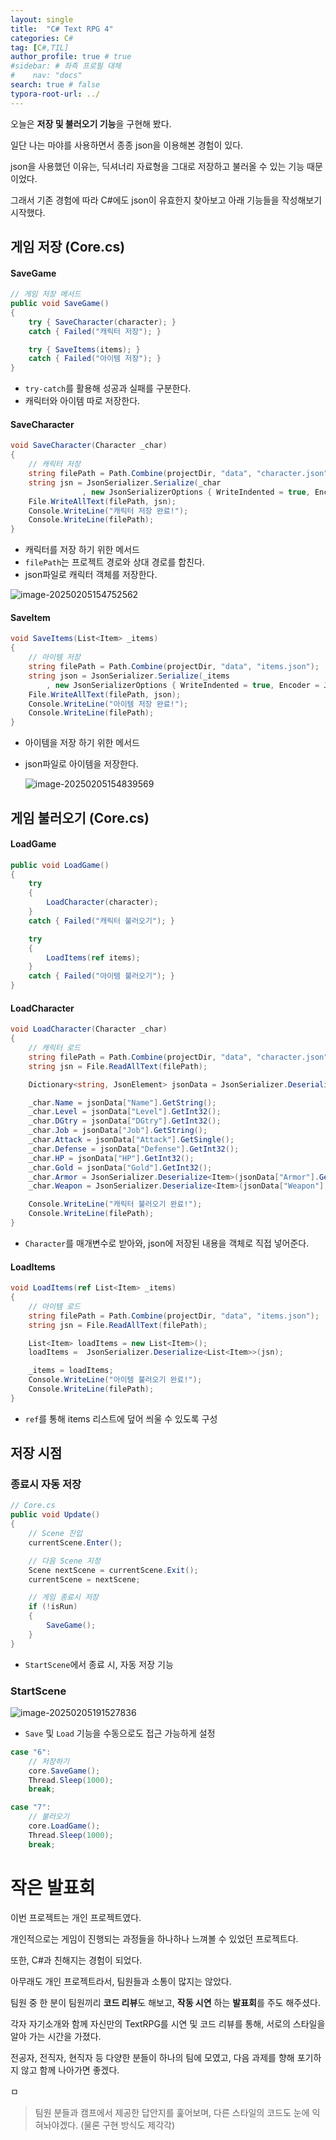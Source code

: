 ```yaml
---
layout: single
title:  "C# Text RPG 4"
categories: C#
tag: [C#,TIL]
author_profile: true # true
#sidebar: # 좌측 프로필 대체
#    nav: "docs"
search: true # false
typora-root-url: ../
---
```


오늘은 **저장 및 불러오기 기능**을 구현해 봤다.

일단 나는 마야를 사용하면서 종종 json을 이용해본 경험이 있다.

json을 사용했던 이유는, 딕셔너리 자료형을 그대로 저장하고 불러올 수 있는 기능 때문이었다.





그래서 기존 경험에 따라 C#에도 json이 유효한지 찾아보고 아래 기능들을 작성해보기 시작했다.

## 게임 저장 (Core.cs)

#### SaveGame

``` c#
// 게임 저장 메서드
public void SaveGame()
{
    try { SaveCharacter(character); }
    catch { Failed("캐릭터 저장"); }

    try { SaveItems(items); }
    catch { Failed("아이템 저장"); }
}
```

- `try-catch`를 활용해 성공과 실패를 구분한다.
- 캐릭터와 아이템 따로 저장한다.





#### SaveCharacter

``` c#
void SaveCharacter(Character _char)
{
    // 캐릭터 저장
    string filePath = Path.Combine(projectDir, "data", "character.json");
    string jsn = JsonSerializer.Serialize(_char
                , new JsonSerializerOptions { WriteIndented = true, Encoder = JavaScriptEncoder.UnsafeRelaxedJsonEscaping });
    File.WriteAllText(filePath, jsn);
    Console.WriteLine("캐릭터 저장 완료!");
    Console.WriteLine(filePath);
}
```

- 캐릭터를 저장 하기 위한 메서드
- `filePath`는 프로젝트 경로와 상대 경로를 합친다.
- json파일로 캐릭터 객체를 저장한다.

![image-20250205154752562](/images/2025-02-05-0019/image-20250205154752562.png)



#### SaveItem

``` c#
void SaveItems(List<Item> _items)
{
    // 아이템 저장
    string filePath = Path.Combine(projectDir, "data", "items.json");
    string json = JsonSerializer.Serialize(_items
        , new JsonSerializerOptions { WriteIndented = true, Encoder = JavaScriptEncoder.UnsafeRelaxedJsonEscaping });
    File.WriteAllText(filePath, json);
    Console.WriteLine("아이템 저장 완료!");
    Console.WriteLine(filePath);
}
```

- 아이템을 저장 하기 위한 메서드

- json파일로 아이템을 저장한다.

  ![image-20250205154839569](/images/2025-02-05-0019/image-20250205154839569.png)





## 게임 불러오기  (Core.cs)

#### LoadGame

``` c#
public void LoadGame()
{
    try
    {
        LoadCharacter(character);
    }
    catch { Failed("캐릭터 불러오기"); }

    try
    {
        LoadItems(ref items);
    }
    catch { Failed("아이템 불러오기"); }
}
```



#### LoadCharacter

``` c#
void LoadCharacter(Character _char)
{   
    // 캐릭터 로드
    string filePath = Path.Combine(projectDir, "data", "character.json");
    string jsn = File.ReadAllText(filePath);

    Dictionary<string, JsonElement> jsonData = JsonSerializer.Deserialize<Dictionary<string, JsonElement>>(jsn);

    _char.Name = jsonData["Name"].GetString();
    _char.Level = jsonData["Level"].GetInt32();
    _char.DGtry = jsonData["DGtry"].GetInt32();
    _char.Job = jsonData["Job"].GetString();
    _char.Attack = jsonData["Attack"].GetSingle();
    _char.Defense = jsonData["Defense"].GetInt32();
    _char.HP = jsonData["HP"].GetInt32();
    _char.Gold = jsonData["Gold"].GetInt32();
    _char.Armor = JsonSerializer.Deserialize<Item>(jsonData["Armor"].GetRawText());
    _char.Weapon = JsonSerializer.Deserialize<Item>(jsonData["Weapon"].GetRawText());

    Console.WriteLine("캐릭터 불러오기 완료!");
    Console.WriteLine(filePath);
}
```

- `Character`를 매개변수로 받아와, json에 저장된 내용을 객체로 직접 넣어준다.



#### LoadItems

``` c#
void LoadItems(ref List<Item> _items)
{
    // 아이템 로드
    string filePath = Path.Combine(projectDir, "data", "items.json");
    string jsn = File.ReadAllText(filePath);

    List<Item> loadItems = new List<Item>();
    loadItems =  JsonSerializer.Deserialize<List<Item>>(jsn);

    _items = loadItems;
    Console.WriteLine("아이템 불러오기 완료!");
    Console.WriteLine(filePath);
}
```

- `ref`를 통해 items 리스트에 덮어 씌울 수 있도록 구성



## 저장 시점

### 종료시 자동 저장

``` c#
// Core.cs
public void Update()
{
    // Scene 진입
    currentScene.Enter();

    // 다음 Scene 지정
    Scene nextScene = currentScene.Exit();
    currentScene = nextScene;

    // 게임 종료시 저장
    if (!isRun)
    {
        SaveGame();
    }
}
```

- `StartScene`에서 종료 시, 자동 저장 기능



### StartScene

![image-20250205191527836](/images/2025-02-05-0019/image-20250205191527836.png)

- `Save` 및 `Load` 기능을 수동으로도 접근 가능하게 설정

``` c#
case "6":
    // 저장하기
    core.SaveGame();
    Thread.Sleep(1000);
    break;

case "7":
    // 불러오기
    core.LoadGame();
    Thread.Sleep(1000);
    break;
```



# 작은 발표회

이번 프로젝트는 개인 프로젝트였다. 

개인적으로는 게임이 진행되는 과정들을 하나하나 느껴볼 수 있었던 프로젝트다.

또한, C#과 친해지는 경험이 되었다.





아무래도 개인 프로젝트라서, 팀원들과 소통이 많지는 않았다.

팀원 중 한 분이 팀원끼리 **코드 리뷰**도 해보고, **작동 시연** 하는 **발표회**를 주도 해주셨다.





각자 자기소개와 함께 자신만의 TextRPG를 시연 및 코드 리뷰를 통해, 서로의 스타일을 알아 가는 시간을 가졌다.

전공자, 전직자, 현직자 등 다양한 분들이 하나의 팀에 모였고, 다음 과제를 향해 포기하지 않고 함께 나아가면 좋겠다.

ㅁ



> 팀원 분들과 캠프에서 제공한 답안지를 훑어보며, 다른 스타일의 코드도 눈에 익혀놔야겠다.
> (물론 구현 방식도 제각각)


